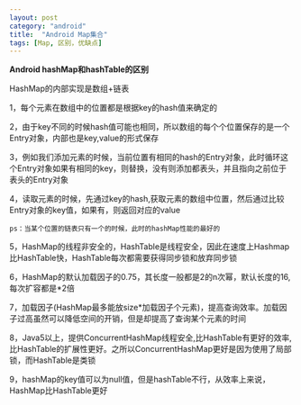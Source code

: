 ```yaml
---
layout: post
category: "android"
title:  "Android Map集合"
tags: [Map, 区别，优缺点]
---
```

**Android hashMap和hashTable的区别**

HashMap的内部实现是数组+链表

1，每个元素在数组中的位置都是根据key的hash值来确定的

2，由于key不同的时候hash值可能也相同，所以数组的每个个位置保存的是一个Entry对象，内部也是key,value的形式保存

3，例如我们添加元素的时候，当前位置有相同的hash的Entry对象，此时循环这个Entry对象如果有相同的key，则替换，没有则添加都表头，并且指向之前位于表头的Entry对象

4，读取元素的时候，先通过key的hash,获取元素的数组中位置，然后通过比较Entry对象的key值，如果有，则返回对应的value
	
	ps：当某个位置的链表只有一个的时候，此时的hashMap性能的最好的

5，HashMap的线程非安全的，HashTable是线程安全，因此在速度上Hashmap比HashTable快，HashTable每次都需要获得同步锁和放弃同步锁

6，HashMap的默认加载因子的0.75，其长度一般都是2的n次幂，默认长度的16,每次扩容都是*2倍

7，加载因子(HashMap最多能放size*加载因子个元素)，提高查询效率。加载因子过高虽然可以降低空间的开销，但是却提高了查询某个元素的时间

8，Java5以上，提供ConcurrentHashMap线程安全,比HashTable有更好的效率,比HashTable的扩展性更好。之所以ConcurrentHashMap更好是因为使用了局部锁，而HashTable是类锁

9，hashMap的key值可以为null值，但是hashTable不行，从效率上来说，HashMap比HashTable更好
